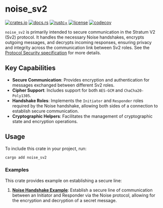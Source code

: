 
# noise_sv2

[![crates.io](https://img.shields.io/crates/v/const_sv2.svg)](https://crates.io/crates/const_sv2)
[![docs.rs](https://docs.rs/const_sv2/badge.svg)](https://docs.rs/const_sv2)
[![rustc+](https://img.shields.io/badge/rustc-1.75.0%2B-lightgrey.svg)](https://blog.rust-lang.org/2023/12/28/Rust-1.75.0.html)
[![license](https://img.shields.io/badge/license-MIT%2FApache--2.0-blue.svg)](https://github.com/stratum-mining/stratum/blob/main/LICENSE.md)
[![codecov](https://codecov.io/gh/stratum-mining/stratum/branch/main/graph/badge.svg?flag=noise_sv2-coverage)](https://codecov.io/gh/stratum-mining/stratum)

`noise_sv2` is primarily intended to secure communication in the Stratum V2 (Sv2) protocol. It handles the necessary Noise handshakes, encrypts outgoing messages, and decrypts incoming responses, ensuring privacy and integrity across the communication link between Sv2 roles. See the [Protocol Security specification](https://github.com/stratum-mining/sv2-spec/blob/main/04-Protocol-Security.md) for more details.

## Key Capabilities
* **Secure Communication**: Provides encryption and authentication for messages exchanged between different Sv2 roles.
* **Cipher Support**: Includes support for both `AES-GCM` and `ChaCha20-Poly1305`.
* **Handshake Roles**: Implements the `Initiator` and `Responder` roles required by the Noise handshake, allowing both sides of a connection to establish secure communication.
* **Cryptographic Helpers**: Facilitates the management of cryptographic state and encryption operations.

## Usage
To include this crate in your project, run:

```bash
cargo add noise_sv2
```

### Examples

This crate provides example on establishing a secure line:

1. **[Noise Handshake Example](https://github.com/stratum-mining/stratum/blob/main/protocols/v2/noise-sv2/examples/handshake.rs)**:
   Establish a secure line of communication between an Initiator and Responder via the Noise
   protocol, allowing for the encryption and decryption of a secret message.